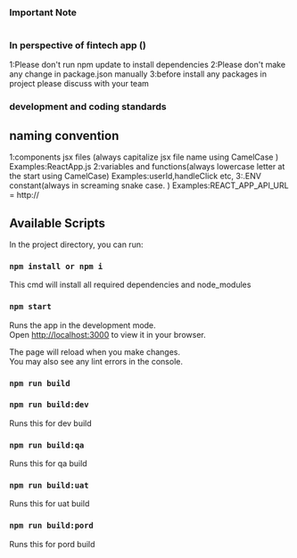 ### Important Note

#

### In perspective of fintech app ()

1:Please don't run npm update to install dependencies
2:Please don't make any change in package.json manually
3:before install any packages in project please discuss with your team

### development and coding standards

## naming convention

1:components jsx files (always capitalize jsx file name using CamelCase )
Examples:ReactApp.js
2:variables and functions(always lowercase letter at the start using CamelCase)
Examples:userId,handleClick etc,
3:.ENV constant(always in screaming snake case. )
Examples:REACT_APP_API_URL = http://

## Available Scripts

In the project directory, you can run:

### `npm install or npm i`

This cmd will install all required dependencies and node_modules

### `npm start`

Runs the app in the development mode.\
Open [http://localhost:3000](http://localhost:3000) to view it in your browser.

The page will reload when you make changes.\
You may also see any lint errors in the console.

### `npm run build`

### `npm run build:dev`

Runs this for dev build

### `npm run build:qa`

Runs this for qa build

### `npm run build:uat`

Runs this for uat build

### `npm run build:pord`

Runs this for pord build
